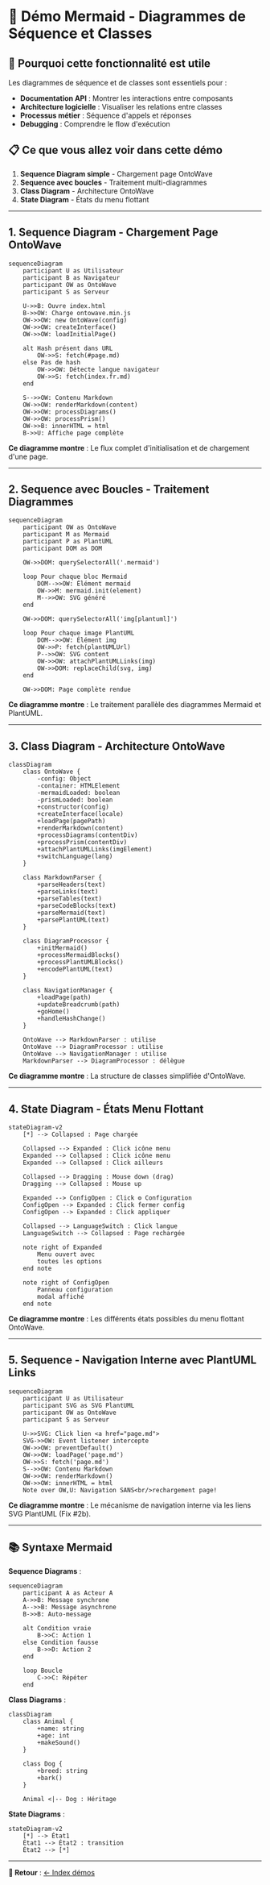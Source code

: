# 🔄 Démo Mermaid - Diagrammes de Séquence et Classes

## 🎯 Pourquoi cette fonctionnalité est utile

Les diagrammes de séquence et de classes sont essentiels pour :

- **Documentation API** : Montrer les interactions entre composants
- **Architecture logicielle** : Visualiser les relations entre classes
- **Processus métier** : Séquence d'appels et réponses
- **Debugging** : Comprendre le flow d'exécution

## 📋 Ce que vous allez voir dans cette démo

1. **Sequence Diagram simple** - Chargement page OntoWave
2. **Sequence avec boucles** - Traitement multi-diagrammes
3. **Class Diagram** - Architecture OntoWave
4. **State Diagram** - États du menu flottant

---

## 1. Sequence Diagram - Chargement Page OntoWave

```mermaid
sequenceDiagram
    participant U as Utilisateur
    participant B as Navigateur
    participant OW as OntoWave
    participant S as Serveur

    U->>B: Ouvre index.html
    B->>OW: Charge ontowave.min.js
    OW->>OW: new OntoWave(config)
    OW->>OW: createInterface()
    OW->>OW: loadInitialPage()
    
    alt Hash présent dans URL
        OW->>S: fetch(#page.md)
    else Pas de hash
        OW->>OW: Détecte langue navigateur
        OW->>S: fetch(index.fr.md)
    end
    
    S-->>OW: Contenu Markdown
    OW->>OW: renderMarkdown(content)
    OW->>OW: processDiagrams()
    OW->>OW: processPrism()
    OW->>B: innerHTML = html
    B->>U: Affiche page complète
```

**Ce diagramme montre** : Le flux complet d'initialisation et de chargement d'une page.

---

## 2. Sequence avec Boucles - Traitement Diagrammes

```mermaid
sequenceDiagram
    participant OW as OntoWave
    participant M as Mermaid
    participant P as PlantUML
    participant DOM as DOM

    OW->>DOM: querySelectorAll('.mermaid')
    
    loop Pour chaque bloc Mermaid
        DOM-->>OW: Élément mermaid
        OW->>M: mermaid.init(element)
        M-->>OW: SVG généré
    end
    
    OW->>DOM: querySelectorAll('img[plantuml]')
    
    loop Pour chaque image PlantUML
        DOM-->>OW: Élément img
        OW->>P: fetch(plantUMLUrl)
        P-->>OW: SVG content
        OW->>OW: attachPlantUMLLinks(img)
        OW->>DOM: replaceChild(svg, img)
    end
    
    OW->>DOM: Page complète rendue
```

**Ce diagramme montre** : Le traitement parallèle des diagrammes Mermaid et PlantUML.

---

## 3. Class Diagram - Architecture OntoWave

```mermaid
classDiagram
    class OntoWave {
        -config: Object
        -container: HTMLElement
        -mermaidLoaded: boolean
        -prismLoaded: boolean
        +constructor(config)
        +createInterface(locale)
        +loadPage(pagePath)
        +renderMarkdown(content)
        +processDiagrams(contentDiv)
        +processPrism(contentDiv)
        +attachPlantUMLLinks(imgElement)
        +switchLanguage(lang)
    }
    
    class MarkdownParser {
        +parseHeaders(text)
        +parseLinks(text)
        +parseTables(text)
        +parseCodeBlocks(text)
        +parseMermaid(text)
        +parsePlantUML(text)
    }
    
    class DiagramProcessor {
        +initMermaid()
        +processMermaidBlocks()
        +processPlantUMLBlocks()
        +encodePlantUML(text)
    }
    
    class NavigationManager {
        +loadPage(path)
        +updateBreadcrumb(path)
        +goHome()
        +handleHashChange()
    }
    
    OntoWave --> MarkdownParser : utilise
    OntoWave --> DiagramProcessor : utilise
    OntoWave --> NavigationManager : utilise
    MarkdownParser --> DiagramProcessor : délègue
```

**Ce diagramme montre** : La structure de classes simplifiée d'OntoWave.

---

## 4. State Diagram - États Menu Flottant

```mermaid
stateDiagram-v2
    [*] --> Collapsed : Page chargée
    
    Collapsed --> Expanded : Click icône menu
    Expanded --> Collapsed : Click icône menu
    Expanded --> Collapsed : Click ailleurs
    
    Collapsed --> Dragging : Mouse down (drag)
    Dragging --> Collapsed : Mouse up
    
    Expanded --> ConfigOpen : Click ⚙️ Configuration
    ConfigOpen --> Expanded : Click fermer config
    ConfigOpen --> Expanded : Click appliquer
    
    Collapsed --> LanguageSwitch : Click langue
    LanguageSwitch --> Collapsed : Page rechargée
    
    note right of Expanded
        Menu ouvert avec
        toutes les options
    end note
    
    note right of ConfigOpen
        Panneau configuration
        modal affiché
    end note
```

**Ce diagramme montre** : Les différents états possibles du menu flottant OntoWave.

---

## 5. Sequence - Navigation Interne avec PlantUML Links

```mermaid
sequenceDiagram
    participant U as Utilisateur
    participant SVG as SVG PlantUML
    participant OW as OntoWave
    participant S as Serveur

    U->>SVG: Click lien <a href="page.md">
    SVG->>OW: Event listener intercepte
    OW->>OW: preventDefault()
    OW->>OW: loadPage('page.md')
    OW->>S: fetch('page.md')
    S-->>OW: Contenu Markdown
    OW->>OW: renderMarkdown()
    OW->>OW: innerHTML = html
    Note over OW,U: Navigation SANS<br/>rechargement page!
```

**Ce diagramme montre** : Le mécanisme de navigation interne via les liens SVG PlantUML (Fix #2b).

---


## 📚 Syntaxe Mermaid

**Sequence Diagrams** :

```
sequenceDiagram
    participant A as Acteur A
    A->>B: Message synchrone
    A-->>B: Message asynchrone
    B->>B: Auto-message
    
    alt Condition vraie
        B->>C: Action 1
    else Condition fausse
        B->>D: Action 2
    end
    
    loop Boucle
        C->>C: Répéter
    end
```

**Class Diagrams** :

```
classDiagram
    class Animal {
        +name: string
        +age: int
        +makeSound()
    }
    
    class Dog {
        +breed: string
        +bark()
    }
    
    Animal <|-- Dog : Héritage
```

**State Diagrams** :

```
stateDiagram-v2
    [*] --> État1
    État1 --> État2 : transition
    État2 --> [*]
```

---

**🔗 Retour** : [← Index démos](index.md)
